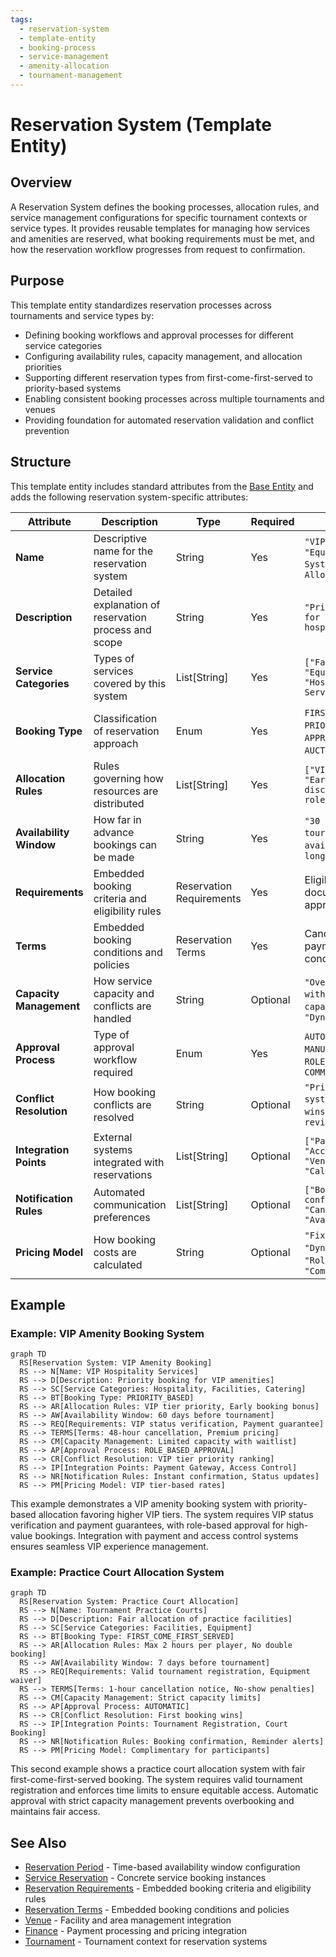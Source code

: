 ```yaml
---
tags:
  - reservation-system
  - template-entity
  - booking-process
  - service-management
  - amenity-allocation
  - tournament-management
---
```


# Reservation System (Template Entity)

## Overview

A Reservation System defines the booking processes, allocation rules, and service management configurations for
specific tournament contexts or service types. It provides reusable templates for managing how services and
amenities are reserved, what booking requirements must be met, and how the reservation workflow progresses from
request to confirmation.

## Purpose

This template entity standardizes reservation processes across tournaments and service types by:

- Defining booking workflows and approval processes for different service categories
- Configuring availability rules, capacity management, and allocation priorities
- Supporting different reservation types from first-come-first-served to priority-based systems
- Enabling consistent booking processes across multiple tournaments and venues
- Providing foundation for automated reservation validation and conflict prevention

## Structure

This template entity includes standard attributes from the [Base Entity](../foundation/base_entity.md)
and adds the following reservation system-specific attributes:

| Attribute | Description | Type | Required | Notes / Example |
|-----------|-------------|------|----------|-----------------|
| **Name** | Descriptive name for the reservation system | String | Yes | `"VIP Amenity Booking"`, `"Equipment Rental System"`, `"Practice Court Allocation"` |
| **Description** | Detailed explanation of reservation process and scope | String | Yes | `"Priority-based booking for VIP amenities and hospitality services"` |
| **Service Categories** | Types of services covered by this system | List[String] | Yes | `["Facilities", "Equipment", "Hospitality", "Support Services"]` |
| **Booking Type** | Classification of reservation approach | Enum | Yes | `FIRST_COME_FIRST_SERVED`, `PRIORITY_BASED`, `APPROVAL_REQUIRED`, `AUCTION_BASED`, `ASSIGNED` |
| **Allocation Rules** | Rules governing how resources are distributed | List[String] | Yes | `["VIP status priority", "Early booking discount", "Tournament role preference"]` |
| **Availability Window** | How far in advance bookings can be made | String | Yes | `"30 days before tournament"`, `"Real-time availability"`, `"Season-long booking"` |
| **Requirements** | Embedded booking criteria and eligibility rules | Reservation Requirements | Yes | Eligibility criteria, documentation needs, approval requirements |
| **Terms** | Embedded booking conditions and policies | Reservation Terms | Yes | Cancellation policies, payment terms, usage conditions |
| **Capacity Management** | How service capacity and conflicts are handled | String | Optional | `"Overbooking allowed with waitlist"`, `"Strict capacity limits"`, `"Dynamic pricing"` |
| **Approval Process** | Type of approval workflow required | Enum | Yes | `AUTOMATIC`, `MANUAL_REVIEW`, `ROLE_BASED_APPROVAL`, `COMMITTEE_DECISION` |
| **Conflict Resolution** | How booking conflicts are resolved | String | Optional | `"Priority ranking system"`, `"First booking wins"`, `"Administrative review"` |
| **Integration Points** | External systems integrated with reservations | List[String] | Optional | `["Payment Gateway", "Access Control", "Venue Management", "Calendar Systems"]` |
| **Notification Rules** | Automated communication preferences | List[String] | Optional | `["Booking confirmation", "Cancellation alerts", "Availability updates"]` |
| **Pricing Model** | How booking costs are calculated | String | Optional | `"Fixed rate per hour"`, `"Dynamic pricing"`, `"Role-based rates"`, `"Complimentary"` |

## Example

### Example: VIP Amenity Booking System

```mermaid
graph TD
  RS[Reservation System: VIP Amenity Booking]
  RS --> N[Name: VIP Hospitality Services]
  RS --> D[Description: Priority booking for VIP amenities]
  RS --> SC[Service Categories: Hospitality, Facilities, Catering]
  RS --> BT[Booking Type: PRIORITY_BASED]
  RS --> AR[Allocation Rules: VIP tier priority, Early booking bonus]
  RS --> AW[Availability Window: 60 days before tournament]
  RS --> REQ[Requirements: VIP status verification, Payment guarantee]
  RS --> TERMS[Terms: 48-hour cancellation, Premium pricing]
  RS --> CM[Capacity Management: Limited capacity with waitlist]
  RS --> AP[Approval Process: ROLE_BASED_APPROVAL]
  RS --> CR[Conflict Resolution: VIP tier priority ranking]
  RS --> IP[Integration Points: Payment Gateway, Access Control]
  RS --> NR[Notification Rules: Instant confirmation, Status updates]
  RS --> PM[Pricing Model: VIP tier-based rates]
```

This example demonstrates a VIP amenity booking system with priority-based allocation favoring higher VIP tiers.
The system requires VIP status verification and payment guarantees, with role-based approval for high-value bookings.
Integration with payment and access control systems ensures seamless VIP experience management.

### Example: Practice Court Allocation System

```mermaid
graph TD
  RS[Reservation System: Practice Court Allocation]
  RS --> N[Name: Tournament Practice Courts]
  RS --> D[Description: Fair allocation of practice facilities]
  RS --> SC[Service Categories: Facilities, Equipment]
  RS --> BT[Booking Type: FIRST_COME_FIRST_SERVED]
  RS --> AR[Allocation Rules: Max 2 hours per player, No double booking]
  RS --> AW[Availability Window: 7 days before tournament]
  RS --> REQ[Requirements: Valid tournament registration, Equipment waiver]
  RS --> TERMS[Terms: 1-hour cancellation notice, No-show penalties]
  RS --> CM[Capacity Management: Strict capacity limits]
  RS --> AP[Approval Process: AUTOMATIC]
  RS --> CR[Conflict Resolution: First booking wins]
  RS --> IP[Integration Points: Tournament Registration, Court Booking]
  RS --> NR[Notification Rules: Booking confirmation, Reminder alerts]
  RS --> PM[Pricing Model: Complimentary for participants]
```

This second example shows a practice court allocation system with fair first-come-first-served booking.
The system requires valid tournament registration and enforces time limits to ensure equitable access.
Automatic approval with strict capacity management prevents overbooking and maintains fair access.

## See Also

- [Reservation Period](./period.md) - Time-based availability window configuration
- [Service Reservation](./reservation.md) - Concrete service booking instances
- [Reservation Requirements](./requirements.md) - Embedded booking criteria and eligibility rules
- [Reservation Terms](./terms.md) - Embedded booking conditions and policies
- [Venue](../venue/README.md) - Facility and area management integration
- [Finance](../finance/README.md) - Payment processing and pricing integration
- [Tournament](../tournament/tournament.md) - Tournament context for reservation systems
